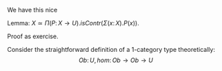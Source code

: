 We have this nice

Lemma:
$X \simeq \Pi(P \colon X \rightarrow U). isContr(\Sigma(x \colon X). P(x))$.

Proof as exercise.

Consider the straightforward definition of a 1-category type theoretically:
$$
	Ob \colon U,
	hom \colon Ob \rightarrow Ob \rightarrow U
$$


